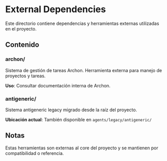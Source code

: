 # External Dependencies

Este directorio contiene dependencias y herramientas externas utilizadas en el proyecto.

## Contenido

### archon/

Sistema de gestión de tareas Archon. Herramienta externa para manejo de proyectos y tareas.

**Uso**: Consultar documentación interna de Archon.

### antigeneric/

Sistema antigeneric legacy migrado desde la raíz del proyecto.

**Ubicación actual**: También disponible en `agents/legacy/antigeneric/`

## Notas

Estas herramientas son externas al core del proyecto y se mantienen por compatibilidad o referencia.
